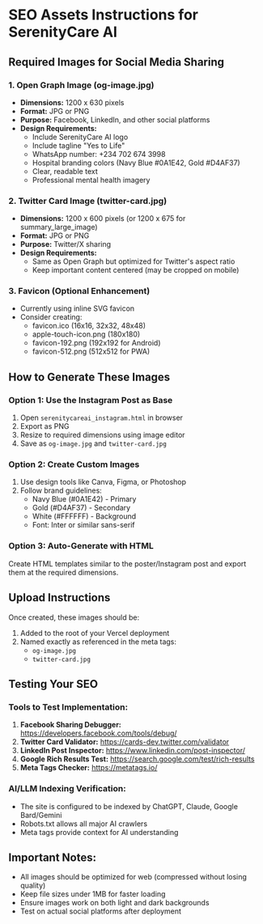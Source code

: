 # SEO Assets Instructions for SerenityCare AI

## Required Images for Social Media Sharing

### 1. Open Graph Image (og-image.jpg)
- **Dimensions:** 1200 x 630 pixels
- **Format:** JPG or PNG
- **Purpose:** Facebook, LinkedIn, and other social platforms
- **Design Requirements:**
  - Include SerenityCare AI logo
  - Include tagline "Yes to Life"
  - WhatsApp number: +234 702 674 3998
  - Hospital branding colors (Navy Blue #0A1E42, Gold #D4AF37)
  - Clear, readable text
  - Professional mental health imagery

### 2. Twitter Card Image (twitter-card.jpg)
- **Dimensions:** 1200 x 600 pixels (or 1200 x 675 for summary_large_image)
- **Format:** JPG or PNG
- **Purpose:** Twitter/X sharing
- **Design Requirements:**
  - Same as Open Graph but optimized for Twitter's aspect ratio
  - Keep important content centered (may be cropped on mobile)

### 3. Favicon (Optional Enhancement)
- Currently using inline SVG favicon
- Consider creating:
  - favicon.ico (16x16, 32x32, 48x48)
  - apple-touch-icon.png (180x180)
  - favicon-192.png (192x192 for Android)
  - favicon-512.png (512x512 for PWA)

## How to Generate These Images

### Option 1: Use the Instagram Post as Base
1. Open `serenitycareai_instagram.html` in browser
2. Export as PNG
3. Resize to required dimensions using image editor
4. Save as `og-image.jpg` and `twitter-card.jpg`

### Option 2: Create Custom Images
1. Use design tools like Canva, Figma, or Photoshop
2. Follow brand guidelines:
   - Navy Blue (#0A1E42) - Primary
   - Gold (#D4AF37) - Secondary
   - White (#FFFFFF) - Background
   - Font: Inter or similar sans-serif

### Option 3: Auto-Generate with HTML
Create HTML templates similar to the poster/Instagram post and export them at the required dimensions.

## Upload Instructions

Once created, these images should be:
1. Added to the root of your Vercel deployment
2. Named exactly as referenced in the meta tags:
   - `og-image.jpg`
   - `twitter-card.jpg`

## Testing Your SEO

### Tools to Test Implementation:
1. **Facebook Sharing Debugger:** https://developers.facebook.com/tools/debug/
2. **Twitter Card Validator:** https://cards-dev.twitter.com/validator
3. **LinkedIn Post Inspector:** https://www.linkedin.com/post-inspector/
4. **Google Rich Results Test:** https://search.google.com/test/rich-results
5. **Meta Tags Checker:** https://metatags.io/

### AI/LLM Indexing Verification:
- The site is configured to be indexed by ChatGPT, Claude, Google Bard/Gemini
- Robots.txt allows all major AI crawlers
- Meta tags provide context for AI understanding

## Important Notes:
- All images should be optimized for web (compressed without losing quality)
- Keep file sizes under 1MB for faster loading
- Ensure images work on both light and dark backgrounds
- Test on actual social platforms after deployment
